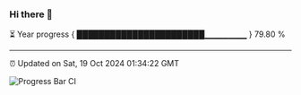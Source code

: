 ### Hi there 👋

⏳ Year progress { ███████████████████████▁▁▁▁▁▁▁ } 79.80 %

---

⏰ Updated on Sat, 19 Oct 2024 01:34:22 GMT

![Progress Bar CI](https://github.com/liununu/liununu/workflows/Progress%20Bar%20CI/badge.svg)
